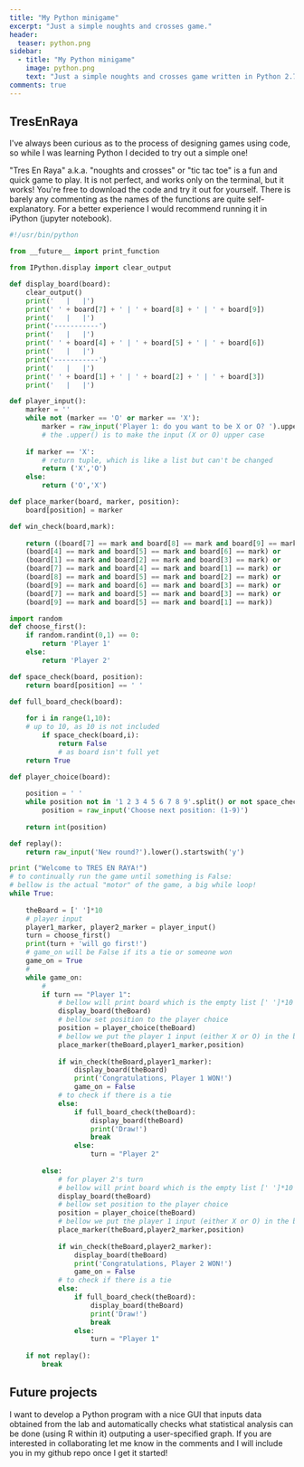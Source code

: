 ```yaml
---
title: "My Python minigame"
excerpt: "Just a simple noughts and crosses game."
header:
  teaser: python.png
sidebar:
  - title: "My Python minigame"
    image: python.png
    text: "Just a simple noughts and crosses game written in Python 2.7."
comments: true
---
```


## TresEnRaya

I've always been curious as to the process of designing games using code, so while I was learning Python I decided to try out a simple one!

"Tres En Raya" a.k.a. "noughts and crosses" or "tic tac toe" is a fun and quick game to play. It is not perfect, and works only on the terminal, but it works! You're free to download the code and try it out for yourself. There is barely any commenting as the names of the functions are quite self-explanatory. For a better experience I would recommend running it in iPython (jupyter notebook).

```python
#!/usr/bin/python

from __future__ import print_function

from IPython.display import clear_output

def display_board(board):
    clear_output()
    print('   |   |')
    print(' ' + board[7] + ' | ' + board[8] + ' | ' + board[9])
    print('   |   |')
    print('-----------')
    print('   |   |')
    print(' ' + board[4] + ' | ' + board[5] + ' | ' + board[6])
    print('   |   |')
    print('-----------')
    print('   |   |')
    print(' ' + board[1] + ' | ' + board[2] + ' | ' + board[3])
    print('   |   |')

def player_input():
    marker = ''
    while not (marker == 'O' or marker == 'X'):
        marker = raw_input('Player 1: do you want to be X or O? ').upper()
        # the .upper() is to make the input (X or O) upper case
        
    if marker == 'X':
        # return tuple, which is like a list but can't be changed
        return ('X','O')
    else:
        return ('O','X')

def place_marker(board, marker, position):
    board[position] = marker

def win_check(board,mark):
    
    return ((board[7] == mark and board[8] == mark and board[9] == mark) or
    (board[4] == mark and board[5] == mark and board[6] == mark) or
    (board[1] == mark and board[2] == mark and board[3] == mark) or
    (board[7] == mark and board[4] == mark and board[1] == mark) or
    (board[8] == mark and board[5] == mark and board[2] == mark) or
    (board[9] == mark and board[6] == mark and board[3] == mark) or
    (board[7] == mark and board[5] == mark and board[3] == mark) or
    (board[9] == mark and board[5] == mark and board[1] == mark))

import random
def choose_first():
    if random.randint(0,1) == 0:
        return 'Player 1'
    else:
        return 'Player 2'

def space_check(board, position):
    return board[position] == ' '

def full_board_check(board):
    
    for i in range(1,10): 
    # up to 10, as 10 is not included
        if space_check(board,i):
            return False
            # as board isn't full yet
    return True

def player_choice(board):
    
    position = ' '
    while position not in '1 2 3 4 5 6 7 8 9'.split() or not space_check(board,int(position)):
        position = raw_input('Choose next position: (1-9)')
        
    return int(position)

def replay():
    return raw_input('New round?').lower().startswith('y')

print ("Welcome to TRES EN RAYA!")
# to continually run the game until something is False:
# bellow is the actual "motor" of the game, a big while loop!
while True:
    
    theBoard = [' ']*10
    # player input
    player1_marker, player2_marker = player_input()
    turn = choose_first()
    print(turn + 'will go first!')
    # game_on will be False if its a tie or someone won
    game_on = True
    # 
    while game_on:
        #
        if turn == "Player 1":
            # bellow will print board which is the empty list [' ']*10
            display_board(theBoard)
            # bellow set position to the player choice
            position = player_choice(theBoard)
            # bellow we put the player 1 input (either X or O) in the board
            place_marker(theBoard,player1_marker,position)
            
            if win_check(theBoard,player1_marker):
                display_board(theBoard)
                print('Congratulations, Player 1 WON!')
                game_on = False
            # to check if there is a tie    
            else:
                if full_board_check(theBoard):
                    display_board(theBoard)
                    print('Draw!')
                    break
                else:
                    turn = "Player 2"
                
        else:
            # for player 2's turn
            # bellow will print board which is the empty list [' ']*10
            display_board(theBoard)
            # bellow set position to the player choice
            position = player_choice(theBoard)
            # bellow we put the player 1 input (either X or O) in the board
            place_marker(theBoard,player2_marker,position)
            
            if win_check(theBoard,player2_marker):
                display_board(theBoard)
                print('Congratulations, Player 2 WON!')
                game_on = False
            # to check if there is a tie    
            else:
                if full_board_check(theBoard):
                    display_board(theBoard)
                    print('Draw!')
                    break
                else:
                    turn = "Player 1"
                    
    if not replay():
        break
```

## Future projects

I want to develop a Python program with a nice GUI that inputs data obtained from the lab and automatically checks what statistical analysis can be done (using R within it) outputing a user-specified graph. If you are interested in collaborating let me know in the comments and I will include you in my github repo once I get it started!


